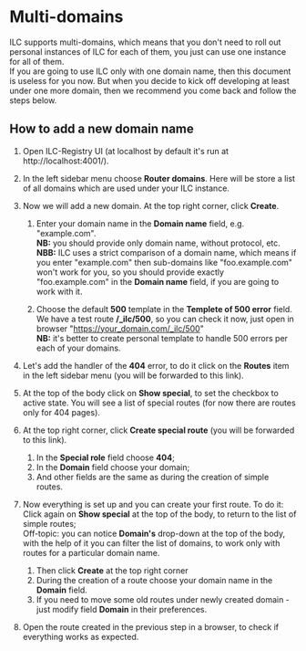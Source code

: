 # Multi-domains

ILC supports multi-domains, which means that you don't need to roll out personal instances of ILC for each of them, you just can use one instance for all of them.  
If you are going to use ILC only with one domain name, then this document is useless for you now. But when you decide to kick off developing at least under one more domain, then we recommend you come back and follow the steps below.

## How to add a new domain name

1. Open ILC-Registry UI (at localhost by default it's run at http://localhost:4001/).

1. In the left sidebar menu choose **Router domains**. Here will be store a list of all domains which are used under your ILC instance.

1. Now we will add a new domain. At the top right corner, click **Create**.

    1. Enter your domain name in the **Domain name** field, e.g. "example.com".  
    **NB:** you should provide only domain name, without protocol, etc.  
    **NBB:** ILC uses a strict comparison of a domain name, which means if you enter "example.com" then sub-domains like "foo.example.com" won't work for you, so you should provide exactly "foo.example.com" in the **Domain name** field, if you are going to work with it.

    1. Choose the default **500** template in the **Templete of 500 error** field. We have a test route **/_ilc/500**, so you can check it now, just open in browser "https://your_domain.com/_ilc/500"  
    **NB:** it's better to create personal template to handle 500 errors per each of your domains.

1. Let's add the handler of the **404** error, to do it click on the **Routes** item in the left sidebar menu (you will be forwarded to this link).

1. At the top of the body click on **Show special**, to set the checkbox to active state. You will see a list of special routes (for now there are routes only for 404 pages).

1. At the top right corner, click **Create special route** (you will be forwarded to this link).
    1. In the **Special role** field choose **404**;
    1. In the **Domain** field choose your domain;
    1. And other fields are the same as during the creation of simple routes.

1. Now everything is set up and you can create your first route. To do it:
Click again on **Show special** at the top of the body, to return to the list of simple routes;  
Off-topic: you can notice **Domain's** drop-down at the top of the body, with the help of it you can filter the list of domains, to work only with routes for a particular domain name.
    1. Then click **Create** at the top right corner
    1. During the creation of a route choose your domain name in the **Domain** field.
    1. If you need to move some old routes under newly created domain - just modify field **Domain** in their preferences.

1. Open the route created in the previous step in a browser, to check if everything works as expected.
